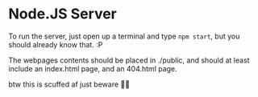 # Node.JS Server

To run the server, just open up a terminal and type `npm start`, but you should already know that. :P

The webpages contents should be placed in ./public, and should at least include an index.html page, and an 404.html page.

btw this is scuffed af just beware 🙏🙏